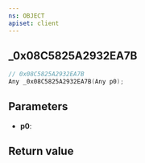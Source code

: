 ```yaml
---
ns: OBJECT
apiset: client
---
```

## _0x08C5825A2932EA7B

```c
// 0x08C5825A2932EA7B
Any _0x08C5825A2932EA7B(Any p0);
```


## Parameters
* **p0**:

## Return value

